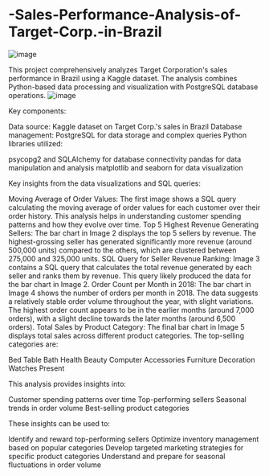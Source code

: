 # -Sales-Performance-Analysis-of-Target-Corp.-in-Brazil
![image](https://github.com/user-attachments/assets/403671db-e97f-4094-8a7f-3c8b9abe3239)


This project comprehensively analyzes Target Corporation's sales performance in Brazil using a Kaggle dataset. The analysis combines Python-based data processing and visualization with PostgreSQL database operations.
![image](https://github.com/user-attachments/assets/ec457664-173d-4765-919f-089fb7364950)


Key components:

Data source: Kaggle dataset on Target Corp.'s sales in Brazil
Database management: PostgreSQL for data storage and complex queries
Python libraries utilized:

psycopg2 and SQLAlchemy for database connectivity
pandas for data manipulation and analysis
matplotlib and seaborn for data visualization

Key insights from the data visualizations and SQL queries:

Moving Average of Order Values:
The first image shows a SQL query calculating the moving average of order values for each customer over their order history. This analysis helps in understanding customer spending patterns and how they evolve over time.
Top 5 Highest Revenue Generating Sellers:
The bar chart in Image 2 displays the top 5 sellers by revenue. The highest-grossing seller has generated significantly more revenue (around 500,000 units) compared to the others, which are clustered between 275,000 and 325,000 units.
SQL Query for Seller Revenue Ranking:
Image 3 contains a SQL query that calculates the total revenue generated by each seller and ranks them by revenue. This query likely produced the data for the bar chart in Image 2.
Order Count per Month in 2018:
The bar chart in Image 4 shows the number of orders per month in 2018. The data suggests a relatively stable order volume throughout the year, with slight variations. The highest order count appears to be in the earlier months (around 7,000 orders), with a slight decline towards the later months (around 6,500 orders).
Total Sales by Product Category:
The final bar chart in Image 5 displays total sales across different product categories. The top-selling categories are:

Bed Table Bath
Health Beauty
Computer Accessories
Furniture Decoration
Watches Present



This analysis provides insights into:

Customer spending patterns over time
Top-performing sellers
Seasonal trends in order volume
Best-selling product categories

These insights can be used to:

Identify and reward top-performing sellers
Optimize inventory management based on popular categories
Develop targeted marketing strategies for specific product categories
Understand and prepare for seasonal fluctuations in order volume
